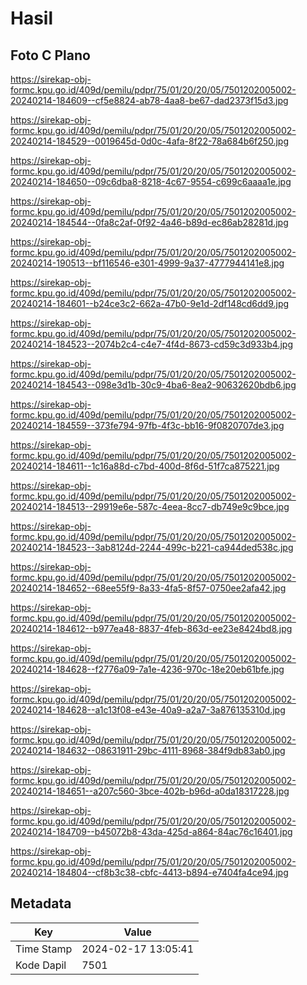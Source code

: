 # Hasil

## Foto C Plano

https://sirekap-obj-formc.kpu.go.id/409d/pemilu/pdpr/75/01/20/20/05/7501202005002-20240214-184609--cf5e8824-ab78-4aa8-be67-dad2373f15d3.jpg

https://sirekap-obj-formc.kpu.go.id/409d/pemilu/pdpr/75/01/20/20/05/7501202005002-20240214-184529--0019645d-0d0c-4afa-8f22-78a684b6f250.jpg

https://sirekap-obj-formc.kpu.go.id/409d/pemilu/pdpr/75/01/20/20/05/7501202005002-20240214-184650--09c6dba8-8218-4c67-9554-c699c6aaaa1e.jpg

https://sirekap-obj-formc.kpu.go.id/409d/pemilu/pdpr/75/01/20/20/05/7501202005002-20240214-184544--0fa8c2af-0f92-4a46-b89d-ec86ab28281d.jpg

https://sirekap-obj-formc.kpu.go.id/409d/pemilu/pdpr/75/01/20/20/05/7501202005002-20240214-190513--bf116546-e301-4999-9a37-4777944141e8.jpg

https://sirekap-obj-formc.kpu.go.id/409d/pemilu/pdpr/75/01/20/20/05/7501202005002-20240214-184601--b24ce3c2-662a-47b0-9e1d-2df148cd6dd9.jpg

https://sirekap-obj-formc.kpu.go.id/409d/pemilu/pdpr/75/01/20/20/05/7501202005002-20240214-184523--2074b2c4-c4e7-4f4d-8673-cd59c3d933b4.jpg

https://sirekap-obj-formc.kpu.go.id/409d/pemilu/pdpr/75/01/20/20/05/7501202005002-20240214-184543--098e3d1b-30c9-4ba6-8ea2-90632620bdb6.jpg

https://sirekap-obj-formc.kpu.go.id/409d/pemilu/pdpr/75/01/20/20/05/7501202005002-20240214-184559--373fe794-97fb-4f3c-bb16-9f0820707de3.jpg

https://sirekap-obj-formc.kpu.go.id/409d/pemilu/pdpr/75/01/20/20/05/7501202005002-20240214-184611--1c16a88d-c7bd-400d-8f6d-51f7ca875221.jpg

https://sirekap-obj-formc.kpu.go.id/409d/pemilu/pdpr/75/01/20/20/05/7501202005002-20240214-184513--29919e6e-587c-4eea-8cc7-db749e9c9bce.jpg

https://sirekap-obj-formc.kpu.go.id/409d/pemilu/pdpr/75/01/20/20/05/7501202005002-20240214-184523--3ab8124d-2244-499c-b221-ca944ded538c.jpg

https://sirekap-obj-formc.kpu.go.id/409d/pemilu/pdpr/75/01/20/20/05/7501202005002-20240214-184652--68ee55f9-8a33-4fa5-8f57-0750ee2afa42.jpg

https://sirekap-obj-formc.kpu.go.id/409d/pemilu/pdpr/75/01/20/20/05/7501202005002-20240214-184612--b977ea48-8837-4feb-863d-ee23e8424bd8.jpg

https://sirekap-obj-formc.kpu.go.id/409d/pemilu/pdpr/75/01/20/20/05/7501202005002-20240214-184628--f2776a09-7a1e-4236-970c-18e20eb61bfe.jpg

https://sirekap-obj-formc.kpu.go.id/409d/pemilu/pdpr/75/01/20/20/05/7501202005002-20240214-184628--a1c13f08-e43e-40a9-a2a7-3a876135310d.jpg

https://sirekap-obj-formc.kpu.go.id/409d/pemilu/pdpr/75/01/20/20/05/7501202005002-20240214-184632--08631911-29bc-4111-8968-384f9db83ab0.jpg

https://sirekap-obj-formc.kpu.go.id/409d/pemilu/pdpr/75/01/20/20/05/7501202005002-20240214-184651--a207c560-3bce-402b-b96d-a0da18317228.jpg

https://sirekap-obj-formc.kpu.go.id/409d/pemilu/pdpr/75/01/20/20/05/7501202005002-20240214-184709--b45072b8-43da-425d-a864-84ac76c16401.jpg

https://sirekap-obj-formc.kpu.go.id/409d/pemilu/pdpr/75/01/20/20/05/7501202005002-20240214-184804--cf8b3c38-cbfc-4413-b894-e7404fa4ce94.jpg


## Metadata

| Key        | Value               |
| ---------- | ------------------- |
| Time Stamp | 2024-02-17 13:05:41 |
| Kode Dapil | 7501                |




